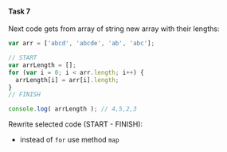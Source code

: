 #### Task 7

Next code gets from array of string new array with their lengths:

```javascript
var arr = ['abcd', 'abcde', 'ab', 'abc'];

// START
var arrLength = [];
for (var i = 0; i < arr.length; i++) {
  arrLength[i] = arr[i].length;
}
// FINISH

console.log( arrLength ); // 4,5,2,3
```

Rewrite selected code (START - FINISH):

- instead of `for` use method `map` 

